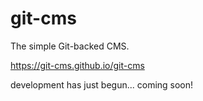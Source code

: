 # git-cms
The simple Git-backed CMS.

https://git-cms.github.io/git-cms

development has just begun... coming soon!
